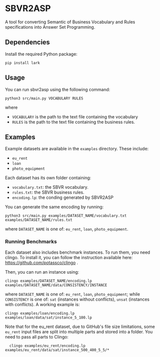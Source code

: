 # SBVR2ASP
A tool for converting Semantic of Business Vocabulary and Rules specifications into Answer Set Programming.

## Dependencies
Install the required Python package:
```shell 
pip install lark
```

## Usage
You can run sbvr2asp using the following command:
```shell
python3 src/main.py VOCABULARY RULES
```
where 
 - `VOCABULARY` is the path to the text file containing the vocabulary
 - `RULES` is the path to the text file containing the business rules.

## Examples
Example datasets are available in the `examples` directory. These include:
- `eu_rent`
- `loan`
- `photo_equipment`

Each dataset has its own folder containing:
- `vocabulary.txt`: the SBVR vocabulary.
- `rules.txt`: the SBVR business rules.
- `encoding.lp`: the conding generated by SBVR2ASP

You can generate the same encoding by running:
```
python3 src/main.py examples/DATASET_NAME/vocabulary.txt examples/DATASET_NAME/rules.txt
```
where `DATASET_NAME` is one of: `eu_rent`, `loan`, `photo_equipment`.

### Running Benchmarks
Each dataset also includes benchmark instances. To run them, you need clingo. 
To install it, you can follow the instruction available here: https://github.com/potassco/clingo . 

Then, you can run an instance using:
```
clingo examples/DATASET_NAME/encoding.lp examples/DATASET_NAME/data/CONSISTENCY/INSTANCE
```
where `DATASET_NAME` is one of: `eu_rent`, `loan`, `photo_equipment`; while `CONSISTENCY` is one of: `sat` (instances without conflicts), `unsat` (instances with conflicts). 
A working example is:
```shell
clingo examples/loan/encoding.lp examples/loan/data/sat/instance_5_100.lp
```
Note that for the eu_rent dataset, due to GitHub's file size limitations, some `eu_rent` input files are split into multiple parts and stored into a folder. 
You need to pass all parts to Clingo:
```shell
  clingo examples/eu_rent/encoding.lp examples/eu_rent/data/sat/instance_500_400_5_5/*
```